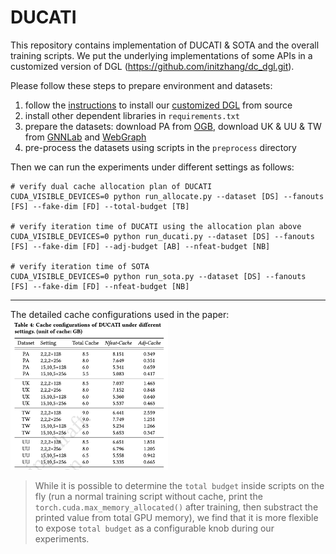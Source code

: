 # DUCATI

This repository contains implementation of DUCATI & SOTA and the overall training scripts.
We put the underlying implementations of some APIs in a customized version of DGL (https://github.com/initzhang/dc_dgl.git).

Please follow these steps to prepare environment and datasets:
1. follow the [instructions](https://docs.dgl.ai/install/index.html#install-from-source) to install our [customized DGL](https://github.com/initzhang/dc_dgl.git) from source  
2. install other dependent libraries in `requirements.txt`
3. prepare the datasets: download PA from [OGB](https://ogb.stanford.edu/docs/nodeprop/#ogbn-papers100M), download UK & UU & TW from [GNNLab](https://github.com/SJTU-IPADS/fgnn-artifacts) and [WebGraph](https://webgraph.di.unimi.it)
4. pre-process the datasets using scripts in the `preprocess` directory

Then we can run the experiments under different settings as follows:
```
# verify dual cache allocation plan of DUCATI
CUDA_VISIBLE_DEVICES=0 python run_allocate.py --dataset [DS] --fanouts [FS] --fake-dim [FD] --total-budget [TB]

# verify iteration time of DUCATI using the allocation plan above 
CUDA_VISIBLE_DEVICES=0 python run_ducati.py --dataset [DS] --fanouts [FS] --fake-dim [FD] --adj-budget [AB] --nfeat-budget [NB]

# verify iteration time of SOTA
CUDA_VISIBLE_DEVICES=0 python run_sota.py --dataset [DS] --fanouts [FS] --fake-dim [FD] --nfeat-budget [NB]
```

----

The detailed cache configurations used in the paper:
<img src="cache_config.png" width="50%" />

> While it is possible to determine the `total budget` inside scripts on the fly (run a normal training script without cache, print the `torch.cuda.max_memory_allocated()` after training, then substract the printed value from total GPU memory), we find that it is more flexible to expose `total budget` as a configurable knob during our experiments. 
